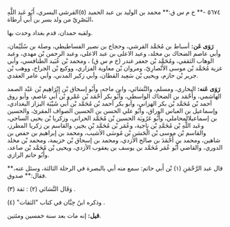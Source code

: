 ٥٦٧٤ -** خ م س ق:** محمد بن الوليد بن عبد الحميد (٥)القرشي البسري، أَبُو عَبد اللَّهِ البَصْرِيّ من ولد بسر بن أَبي أرطاة،

ولقبه حمدان، قدم بغداد وحدث بها.

**رَوَى عَن:** أسباط بن مُحَمَّد القرشي، وحجاج بن نصير الفساطيطي، وصلة بن سُلَيْمان، وأبي عاصم الضحاك بن مخلد، وعبد الاعلى بن عبد الاعلى، وعبد الرحمن بْن مهدي، وعبد الوهاب الثقفي، ومُحَمَّد بْن جعفر غندر (خ م س ق) ، ومحمد بْن عُبَيد الطنافسي، وأبي غزية مُحَمَّد بْن موسى الأَنْصارِيّ، ومروان بْن معاوية الفزاري، ووكيع بْن الجراح، ووهب بْن جرير بْن حازم، ويحيى بْن سَعِيد القطان، وأبي زكير المدني، وأبي عامر العقدي.

**رَوَى عَنه:** البخاري، ومسلم، والنَّسَائي، وابن ماجه، وأَبُو إسحاق بْن إِبْرَاهِيم بْن عَبْد الصمد الهاشمي، وأَحْمَد بن الضحاك الواسطي، وأَبُو بكر أَحْمَد بْن عَمْرو بْن أَبي عاصم، وأبو روق أحمد بْن مُحَمَّد بْن بكر الهزاني، وأبو بكر أحمد بْن مُحَمَّد بْن أَبي شَيْبَة البزاز البغدادي، وإسماعيل بن العباس الوراق، وأَبُو علي الحسن بن الحسين الصواف المقرئ، والحسين بن إسماعيلالمحاملي، وأَبُو عَرُوبَة الحسين بْن مُحَمَّد الحراني، وزكريا بْن يحيى الساجي، وعَبد اللَّهِ بْن مُحَمَّدِ بْن ناجية، وعُمَر بْن مُحَمَّد بْنِ بجير، والقاسم بن زكريا المطرز، والقاسم بْن موسى بْن الْحَسَن بْن مُوسَى الأشيب، ومحمد بن إبراهيم بن حفص بن شاهين، ومحمد بن أَحْمَدَ بن صالح الأزدي، ومحمد بن إسحاق بْن خزيمة، ومحمد بْن مخلد الدوري، والقاضي أَبُو عُمَر مُحَمَّد بن يوسف بن يعقوب الأزدي، ويحيى بْن مُحَمَّد بْن صاعد، وأَبُو حاتم الرازي.

قال عبد الرَّحْمَنِ (١) بْن أَبي حاتم: سمع منه أبي بالبصرة في الرحلة الثالثة، وسئل عنه،** فقال:** صدوق.

وَقَال النَّسَائي (٢) : ثقة (٣) .

وذكره ابنُ حِبَّان في كتاب "الثقات" (٤) .

**قيل:** إنه مات بعد سنة خمسين ومئتين.